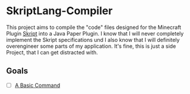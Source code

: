 # SkriptLang-Compiler
This project aims to compile the "code" files designed for the Minecraft Plugin [Skript](https://github.com/SkriptLang/Skript) into a Java Paper Plugin. I know that I will never completely implement the Skript specifications und I also know that I will definitely overengineer some parts of my application. It's fine, this is just a side Project, that I can get distracted with.

## Goals

- [ ] [A Basic Command](https://www.youtube.com/watch?v=AN8O2bTZH-c)

